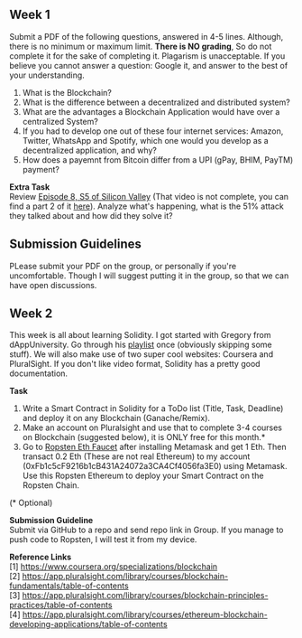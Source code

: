 ## Week 1

Submit a PDF of the following questions, answered in 4-5 lines. Although, there is no minimum or maximum limit. <b>There is NO grading</b>, So do not complete it for the sake of completing it. Plagarism is unacceptable. If you believe you cannot answer a question: Google it, and answer to the best of your understanding.

1. What is the Blockchain?
2. What is the difference between a decentralized and distributed system?
3. What are the advantages a Blockchain Application would have over a centralized System?
4. If you had to develop one out of these four internet services: Amazon, Twitter, WhatsApp and Spotify, which one would you develop as a decentralized application, and why?
5. How does a payemnt from Bitcoin differ from a UPI (gPay, BHIM, PayTM) payment?

<b>Extra Task</b><br>
Review <a href = "https://www.youtube.com/watch?v=mhUjJmGguY0">Episode 8, S5 of Silicon Valley<a> (That video is not complete, you can find a part 2 of it <a href = "https://www.youtube.com/watch?v=W8W7xhN2ue8">here</a>). Analyze what's happening, what is the 51% attack they talked about and how did they solve it?
  
## Submission Guidelines

PLease submit your PDF on the group, or personally if you're uncomfortable. Though I will suggest putting it in the group, so that we can have open discussions.

## Week 2

This week is all about learning Solidity. I got started with Gregory from dAppUniversity. Go through his <a href = "https://www.youtube.com/playlist?list=PLbbtODcOYIoE0D6fschNU4rqtGFRpk3ea">playlist</a> once (obviously skipping some stuff). We will also make use of two super cool websites: Coursera and PluralSight. If you don't like video format, Solidity has a pretty good documentation.

**Task**
1. Write a Smart Contract in Solidity for a ToDo list (Title, Task, Deadline) and deploy it on any Blockchain (Ganache/Remix).
2. Make an account on Pluralsight and use that to complete 3-4 courses on Blockchain (suggested below), it is ONLY free for this month.*
3. Go to <a href="https://faucet.metamask.io/">Ropsten Eth Faucet</a> after installing Metamask and get 1 Eth. Then transact 0.2 Eth (These are not real Ethereum) to my account (0xFb1c5cF9216b1cB431A24072a3CA4Cf4056fa3E0) using Metamask. Use this Ropsten Ethereum to deploy your Smart Contract on the Ropsten Chain.<br>

(* Optional)<br>

**Submission Guideline**<br>
Submit via GitHub to a repo and send repo link in Group. If you manage to push code to Ropsten, I will test it from my device.

**Reference Links**<br>
[1] https://www.coursera.org/specializations/blockchain<br>
[2] https://app.pluralsight.com/library/courses/blockchain-fundamentals/table-of-contents<br>
[3] https://app.pluralsight.com/library/courses/blockchain-principles-practices/table-of-contents<br>
[4] https://app.pluralsight.com/library/courses/ethereum-blockchain-developing-applications/table-of-contents<br>
